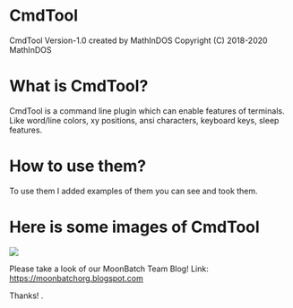 # CmdTool

CmdTool Version-1.0 created by MathInDOS
Copyright (C) 2018-2020 MathInDOS

# What is CmdTool?

CmdTool is a command line plugin which can enable features of terminals. Like word/line colors, xy positions, ansi characters, keyboard keys, sleep features.

# How to use them?

To use them I added examples of them you can see and took them.

# Here is some images of CmdTool

<a href="https://pasteboard.co/"><img src="https://pasteboard.co/Ju3Yx5bc.png"></a>

Please take a look of our MoonBatch Team Blog!
Link: https://moonbatchorg.blogspot.com

Thanks!
.
